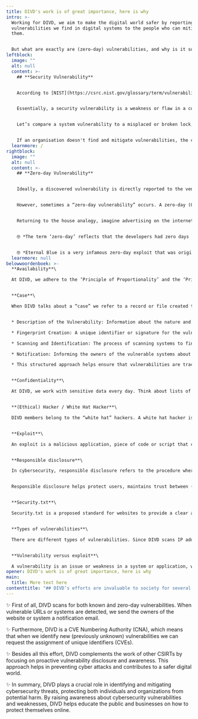```yaml
---
title: DIVD's work is of great importance, here is why
intro: >-
  Working for DIVD, we aim to make the digital world safer by reporting
  vulnerabilities we find in digital systems to the people who can mitigate
  them.  


  But what are exactly are (zero-day) vulnerabilities, and why is it so important to find them as soon as possible? Find these (and other) frequently used cyber security definitions on this page.
leftblock:
  image: ""
  alt: null
  content: >-
    ## **Security Vulnerability**


    According to [NIST](https://csrc.nist.gov/glossary/term/vulnerability#:~:text=Definitions%3A,triggered%20by%20a%20threat%20source.) (National Institute of Standards and Technology), a vulnerability is a “w*eakness in an information system, system security procedures, internal controls, or implementation that could be exploited or triggered by a threat source.*”


    Essentially, a security vulnerability is a weakness or flaw in a computer system, network, or software that can be exploited by cyber attackers to gain unauthorized access or cause damage. Examples of vulnerabilities can be software bugs, or systems that lack the latest security updates. 


    Let’s compare a system vulnerability to a misplaced or broken lock, using the analogy of a house. Inside your house, you keep your valuable belongings and sensitive secrets. If there’s a hole in the wall or the doors are accidentally left unlocked, it provides an opportunity for intruders to get inside.


    If an organisation doesn't find and mitigate vulnerabilities, the consequences can be severe, ranging from financial losses to irreparable damage to its reputation.
  learnmore: /
rightblock:
  image: ""
  alt: null
  content: >-
    ## **Zero-day Vulnerability**


    Ideally, a discovered vulnerability is directly reported to the vendor. The vendor rewards the finder (often via a bug bounty program) and agrees with the finder to keep the software vulnerability a secret. The vendor then creates a patch and (periodically) releases updates containing one or more security patches. Thus, the vendor is aware of the issue and provides a fix. 


    However, sometimes a “zero-day vulnerability” occurs. A zero-day (0-day) vulnerability is a specific type of security flaw that is unknown to the software developers and the security community at the time it is discovered by hackers. Because the vulnerability is not yet known, no one can properly protect against it. 


    Returning to the house analogy, imagine advertising on the internet that you’ve left your front door open while you’re away for the weekend. Because you are away, you can not protect your house and all your precious belongings. 


    🤓 *The term ‘zero-day’ reflects that the developers had zero days to develop a fix.*


    🤓 *Eternal Blue is a very infamous zero-day exploit that was originally was developed by the NSA and later leaked by a hacking group. It was used in the [WannaCry ransomware attack](https://en.wikipedia.org/wiki/WannaCry_ransomware_attack), which affected hundreds of thousands of computers worldwide.*
  learnmore: null
belowwoordenboek: >-
  **Availability**\

  At DIVD, we adhere to the ‘Principle of Proportionality’ and the ‘Principle of Subsidiarity’, as described in our [Code of Conduct](https://www.divd.nl/what-we-do/code-of-conduct/). This means that our research should increase and not decrease the integrity and availability of any and all online systems. If several means are available to meet the need, we opt for the one which has the least impact on the availability of the systems and services.


  **Case**\

  When DIVD talks about a “case” we refer to a record or file created to document and manage the process of addressing a specific vulnerability. It typically includes details such as:


  * Description of the Vulnerability: Information about the nature and specifics of the vulnerability.

  * Fingerprint Creation: A unique identifier or signature for the vulnerability to help in identifying affected systems.

  * Scanning and Identification: The process of scanning systems to find instances that are vulnerable.

  * Notification: Informing the owners of the vulnerable systems about the issue so they can take corrective action.

  * This structured approach helps ensure that vulnerabilities are tracked, managed, and resolved systematically.


  **Confidentiality**\

  At DIVD, we work with sensitive data every day. Think about lists of IP addresses, types of vulnerabilities found, contact information, and metadata (e.g. timestamps, scripts, researchers working on the data). [The members of DIVD](https://www.divd.nl/who-we-are/team/) take all precautions necessary to protect the confidentiality of this data.


  **(Ethical) Hacker / White Hat Hacker**\

  DIVD members belong to the “white hat” hackers. A white hat hacker is someone who breaks into a computer system with positive intentions, without disrupting any services or processes. The motivation of a white hat hacker is to detect security vulnerabilities, without misusing or exploiting them. A white hat hacker is sometimes also referred to as an ethical hacker. Our members are skilled professionals that must always operate within legal boundaries. Please read our [Code of Conduct](https://www.divd.nl/what-we-do/code-of-conduct/) for more information. *The term ‘white hat’ comes from cowboy movies in which the hero always wore a white hat.*


  **Exploit**\

  An exploit is a malicious application, piece of code or script that can be used to take advantage of a system's vulnerability. At DIVD, we don’t use or run intrusive exploits to verify the existence of a vulnerability in a system. Destructive commands like “$ rm -rf /” or testing for denial of service are not permitted in any scenario. If several means are available to meet the need, we opt for the one which has the least impact on the availability of the systems and services. 


  **Responsible disclosure**\

  In cybersecurity, responsible disclosure refers to the procedure where a security analyst, ethical hacker, or ethical hacker organisation such as DIVD notifies an organisation about a detected vulnerability in its systems or software. Notifying is done in such a way that the organisation has the opportunity to mitigate the weakness before it becomes public knowledge and possibly misused by hackers with malicious intentions. By privately notifying organisations, they can address the vulnerabilities before they are exploited by malicious hackers, thereby improving the security of their systems.


  Responsible disclosure helps protect users, maintains trust between (DIVD) researchers and organisations, and contributes to the ongoing improvement of cybersecurity practices.


  **Security.txt**\

  Security.txt is a proposed standard for websites to provide a clear and consistent way for security researchers to report security vulnerabilities. It involves placing a simple text file named security.txt in the well-known location /.well-known/ directory of a website (e.g., https://example.com/.well-known/security.txt). This file contains contact information and other details that guide researchers on how to responsibly disclose security issues to the organization. Wanna make DIVD's work easier? Put our [security.txt](https://securitytxt.org/) in the code of your website and our IP 194.5.73.0-255 on your allow list. 


  **Types of vulnerabilities**\

  There are different types of vulnerabilities. Since DIVD scans IP addresses over the public internet, we mainly focus on web-based vulnerabilities. A good example of a database filled with web-based vulnerabilities is The [OWASP Top 10](https://owasp.org/www-project-top-ten/).


  **Vulnerability versus exploit**\

  A vulnerability is an issue or weakness in a system or application, whereas an exploit is an active component used to carry out an attack. The purpose of an exploit is to ‘exploit’ a vulnerability. A vulnerability itself does not cause harm by itself but creates an opportunity for an attacker to exploit it.
opener: DIVD's work is of great importance, here is why
main:
  title: More text here
contenttitle: "## DIVD’s efforts are invaluable to society for several reasons"
---
```

✨ First of all, DIVD scans for both known ánd zero-day vulnerabilities. When vulnerable URLs or systems are detected, we send the owners of the website or system a notification email. 

✨ Furthermore, DIVD is a CVE Numbering Authority (CNA), which means that when we identify new (previously unknown) vulnerabilities we can request the assignment of unique identifiers (CVEs). 

✨ Besides all this effort, DIVD complements the work of other CSIRTs by focusing on proactive vulnerability disclosure and awareness. This approach helps in preventing cyber attacks and contributes to a safer digital world. 

✨ In summary, DIVD plays a crucial role in identifying and mitigating cybersecurity threats, protecting both individuals and organizations from potential harm. By raising awareness about cybersecurity vulnerabilities and weaknesses, DIVD helps educate the public and businesses on how to protect themselves online.
